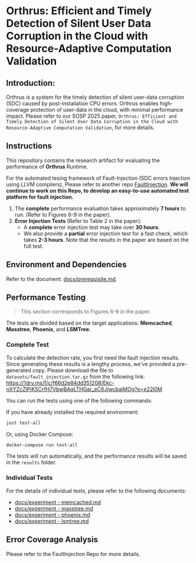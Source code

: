 # Orthrus: Efficient and Timely Detection of Silent User Data Corruption in the Cloud with Resource-Adaptive Computation Validation

## Introduction:

Orthrus is a system for the timely detection of silent user-data corruption (SDC) caused by post-installation CPU errors. Orthrus enables high-coverage protection of user-data in the cloud, with minimal performance impact. Please refer to our SOSP 2025 paper, `Orthrus: Efficient and Timely Detection of Silent User Data Corruption in the Cloud with Resource-Adaptive Computation Validation`, for more details.


## Instructions

This repository contains the research artifact for evaluating the performance of **Orthrus** Runtime. 

For the automated tesing framework of Fault-Injection (SDC errors Injection using LLVM compilers), Please refer to another repo [FaultInjection](https://github.com/ICTPLSys/Orthrus-FaultInjection). **We will continue to work on this Repo, to develop an easy-to-use automated test platform for fault injection.**

1. The **complete** performance evaluation takes approximately **7 hours** to run. (Refer to Figures 6-9 in the paper).
2. **Error Injection Tests** (Refer to Table 2 in the paper):
      * A **complete** error injection test may take over **30 hours**.
      * We also provide a **partial** error injection test for a fast check, which takes **2-3 hours**. Note that the results in the paper are based on the full test.

## Environment and Dependencies

Refer to the document: [docs/prerequisite.md](docs/prerequisite.md).

## Performance Testing
> This section corresponds to Figures 6-9 in the paper.

The tests are divided based on the target applications: **Memcached**, **Masstree**, **Phoenix**, and **LSMTree**.

### Complete Test

To calculate the detection rate, you first need the fault injection results. Since generating these results is a lengthy process, we've provided a pre-generated copy. Please download the file to `datasets/fault_injection.tar.gz` from the following link: https://1drv.ms/f/c/f66d2e84dd351208/Ekc-nXYZcZlPiK5CrfH7VbwBAqLTHGar_eC6JiwcbajMOg?e=e22l0M

You can run the tests using one of the following commands:

If you have already installed the required environment:

```bash
just test-all
```

Or, using Docker Compose:

```bash
docker-compose run test-all
```

The tests will run automatically, and the performance results will be saved in the `results` folder.

### Individual Tests

For the details of individual tests, please refer to the following documents:
- [docs/experiment - memcached.md](docs/exp-memcached.md)
- [docs/experiment - masstree.md](docs/exp-masstree.md)
- [docs/experiment - phoenix.md](docs/exp-phoenix.md)
- [docs/experiment - lsmtree.md](docs/exp-lsmtree.md)

## Error Coverage Analysis

Please refer to the FaultInjection Repo for more details.
